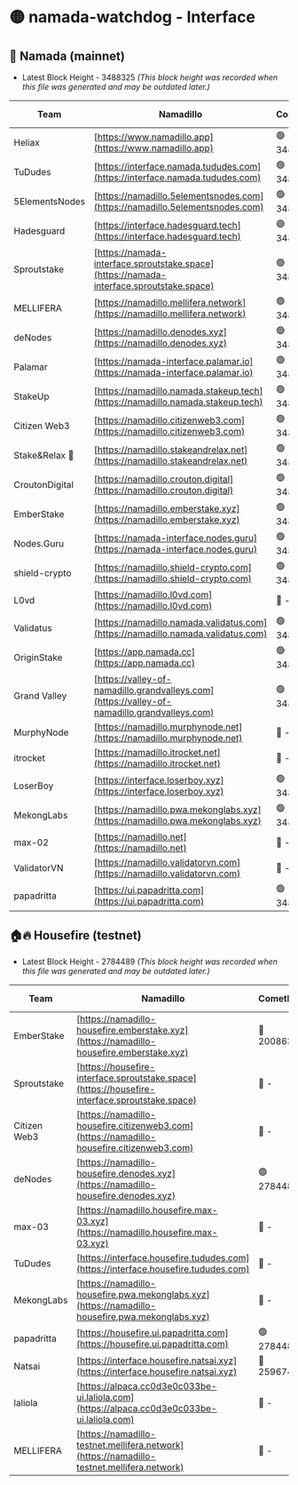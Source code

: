 # 🟡 namada-watchdog - Interface

## 🚀 Namada (mainnet)
- Latest Block Height - 3488325 *(This block height was recorded when this file was generated and may be outdated later.)*

| Team | Namadillo | CometBFT | Indexer | MASP Indexer |
|-|-|-|-|-|
| Heliax | [https://www.namadillo.app](https://www.namadillo.app) | 🟢 3488301 | 🟢 3488301 | 🟢 3488301 |
| TuDudes | [https://interface.namada.tududes.com](https://interface.namada.tududes.com) | 🟢 3488301 | 🟢 3488301 | 🟢 3488301 |
| 5ElementsNodes | [https://namadillo.5elementsnodes.com](https://namadillo.5elementsnodes.com) | 🟢 3488301 | 🟢 3488301 | 🟢 3488302 |
| Hadesguard | [https://interface.hadesguard.tech](https://interface.hadesguard.tech) | 🟢 3488302 | 🟢 3488302 | 🟢 3488302 |
| Sproutstake | [https://namada-interface.sproutstake.space](https://namada-interface.sproutstake.space) | 🟢 3488303 | 🟢 3488303 | 🟢 3488303 |
| MELLIFERA | [https://namadillo.mellifera.network](https://namadillo.mellifera.network) | 🟢 3488304 | 🟢 3488304 | 🟢 3488304 |
| deNodes | [https://namadillo.denodes.xyz](https://namadillo.denodes.xyz) | 🟢 3488305 | 🟢 3488305 | 🟢 3488305 |
| Palamar | [https://namada-interface.palamar.io](https://namada-interface.palamar.io) | 🟢 3488306 | 🟢 3488305 | 🟢 3488306 |
| StakeUp | [https://namadillo.namada.stakeup.tech](https://namadillo.namada.stakeup.tech) | 🟢 3488306 | 🟢 3488306 | 🟢 3488306 |
| Citizen Web3 | [https://namadillo.citizenweb3.com](https://namadillo.citizenweb3.com) | 🟢 3488307 | 🟢 3488307 | 🟢 3488307 |
| Stake&Relax 🦥 | [https://namadillo.stakeandrelax.net](https://namadillo.stakeandrelax.net) | 🟢 3488308 | 🟢 3488308 | 🟢 3488308 |
| CroutonDigital | [https://namadillo.crouton.digital](https://namadillo.crouton.digital) | 🟢 3488309 | 🟢 3488309 | 🟢 3488309 |
| EmberStake | [https://namadillo.emberstake.xyz](https://namadillo.emberstake.xyz) | 🟢 3488309 | 🟢 3488309 | 🟢 3488309 |
| Nodes.Guru | [https://namada-interface.nodes.guru](https://namada-interface.nodes.guru) | 🟢 3488310 | 🟢 3488310 | 🟢 3488310 |
| shield-crypto | [https://namadillo.shield-crypto.com](https://namadillo.shield-crypto.com) | 🟢 3488311 | 🟢 3488310 | 🟢 3488311 |
| L0vd | [https://namadillo.l0vd.com](https://namadillo.l0vd.com) | 🔴 - | 🔴 - | 🔴 - |
| Validatus | [https://namadillo.namada.validatus.com](https://namadillo.namada.validatus.com) | 🟢 3488314 | 🟢 3488314 | 🟢 3488314 |
| OriginStake | [https://app.namada.cc](https://app.namada.cc) | 🟢 3488315 | 🟢 3488315 | 🟢 3488314 |
| Grand Valley | [https://valley-of-namadillo.grandvalleys.com](https://valley-of-namadillo.grandvalleys.com) | 🟢 3488315 | 🟢 3488314 | 🟢 3488315 |
| MurphyNode | [https://namadillo.murphynode.net](https://namadillo.murphynode.net) | 🔴 - | 🔴 - | 🔴 - |
| itrocket | [https://namadillo.itrocket.net](https://namadillo.itrocket.net) | 🔴 - | 🔴 - | 🔴 - |
| LoserBoy | [https://interface.loserboy.xyz](https://interface.loserboy.xyz) | 🟢 3488320 | 🟢 3488320 | 🟢 3488320 |
| MekongLabs | [https://namadillo.pwa.mekonglabs.xyz](https://namadillo.pwa.mekonglabs.xyz) | 🟢 3488321 | 🟢 3488321 | 🟢 3488321 |
| max-02 | [https://namadillo.net](https://namadillo.net) | 🔴 - | 🔴 - | 🔴 - |
| ValidatorVN | [https://namadillo.validatorvn.com](https://namadillo.validatorvn.com) | 🔴 - | 🔴 - | 🔴 - |
| papadritta | [https://ui.papadritta.com](https://ui.papadritta.com) | 🟢 3488325 | 🟢 3488325 | 🟢 3488325 |

## 🏠🔥 Housefire (testnet)
- Latest Block Height - 2784489 *(This block height was recorded when this file was generated and may be outdated later.)*

| Team | Namadillo | CometBFT | Indexer | MASP Indexer |
|-|-|-|-|-|
| EmberStake | [https://namadillo-housefire.emberstake.xyz](https://namadillo-housefire.emberstake.xyz) | 🔴 2008636 | 🔴 - | 🔴 - |
| Sproutstake | [https://housefire-interface.sproutstake.space](https://housefire-interface.sproutstake.space) | 🔴 - | 🔴 - | 🔴 - |
| Citizen Web3 | [https://namadillo-housefire.citizenweb3.com](https://namadillo-housefire.citizenweb3.com) | 🔴 - | 🔴 - | 🔴 - |
| deNodes | [https://namadillo-housefire.denodes.xyz](https://namadillo-housefire.denodes.xyz) | 🟢 2784481 | 🟢 2784481 | 🟢 2784481 |
| max-03 | [https://namadillo.housefire.max-03.xyz](https://namadillo.housefire.max-03.xyz) | 🔴 - | 🔴 - | 🔴 - |
| TuDudes | [https://interface.housefire.tududes.com](https://interface.housefire.tududes.com) | 🔴 - | 🔴 2778001 | 🔴 2778001 |
| MekongLabs | [https://namadillo-housefire.pwa.mekonglabs.xyz](https://namadillo-housefire.pwa.mekonglabs.xyz) | 🔴 - | 🔴 2778001 | 🔴 2778001 |
| papadritta | [https://housefire.ui.papadritta.com](https://housefire.ui.papadritta.com) | 🟢 2784489 | 🟢 2784489 | 🟢 2784489 |
| Natsai | [https://interface.housefire.natsai.xyz](https://interface.housefire.natsai.xyz) | 🔴 2596741 | 🔴 2596741 | 🔴 2596741 |
| laliola | [https://alpaca.cc0d3e0c033be-ui.laliola.com](https://alpaca.cc0d3e0c033be-ui.laliola.com) | 🔴 - | 🔴 - | 🔴 - |
| MELLIFERA | [https://namadillo-testnet.mellifera.network](https://namadillo-testnet.mellifera.network) | 🔴 - | 🔴 2778001 | 🔴 2607259 |

